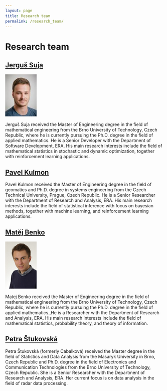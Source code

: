 ```yaml
---
layout: page
title: Research team
permalink: /research_team/
---
```


# Research team

## [Jerguš Suja](https://orcid.org/0009-0009-3421-3841)

<img src="img/jsuja.jfif" alt="Jerguš Suja" width="100"/>


Jerguš Suja received the Master of Engineering degree in the field of mathematical engineering from the Brno University of Technology, Czech Republic, where he is currently pursuing the Ph.D. degree in the field of applied mathematics. He is a Senior Developer with the Department of Software Development, ERA. His main research interests include the field of mathematical statistics in stochastic and dynamic optimization, together with reinforcement learning applications.

## [Pavel Kulmon](https://orcid.org/0000-0003-3876-3460)

Pavel Kulmon received the Master of Engineering degree in the field of geomatics and Ph.D. degree in systems engineering from the Czech Technical University, Prague, Czech Republic. He is a Senior Researcher with the Department of Research and Analysis, ERA. His main research interests include the field of statistical inference with focus on bayesian methods, together with machine learning, and reinforcement learning applications.

## [Matěj Benko](https://orcid.org/0009-0005-8311-6301)

<img src="img/mbenko.png" alt="Matěj Benko" width="100"/>

Matej Benko received the Master of Engineering degree in the field of mathematical engineering from the Brno University of Technology, Czech Republic, where he is currently pursuing the Ph.D. degree in the field of applied mathematics.,He is a Researcher with the Department of Research and Analysis, ERA. His main research interests include the field of mathematical statistics, probability theory, and theory of information.

## [Petra Štukovská](https://orcid.org/0009-0004-0575-1492)

Petra Štukovská (formerly Cabalková) received the Master degree in the field of Statistics and Data Analysis from the Masaryk University in Brno, Czech Republic and Ph.D. degree in the field of Electronics and Communication Technologies from the Brno University of Technology, Czech Republic. She is a Senior Researcher with the Department of Research and Analysis, ERA. Her current focus is on data analysis in the field of radar data processing.